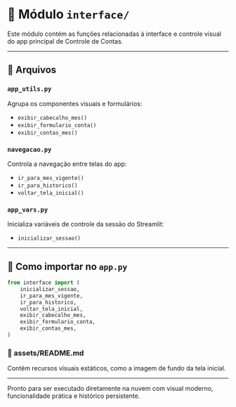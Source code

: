 # 🧩 Módulo `interface/`

Este módulo contém as funções relacionadas à interface e controle visual do app principal de Controle de Contas.

---

## 📁 Arquivos

### `app_utils.py`

Agrupa os componentes visuais e formulários:

* `exibir_cabecalho_mes()`
* `exibir_formulario_conta()`
* `exibir_contas_mes()`

### `navegacao.py`

Controla a navegação entre telas do app:

* `ir_para_mes_vigente()`
* `ir_para_historico()`
* `voltar_tela_inicial()`

### `app_vars.py`

Inicializa variáveis de controle da sessão do Streamlit:

* `inicializar_sessao()`

---

## 🔁 Como importar no `app.py`

```python
from interface import (
    inicializar_sessao,
    ir_para_mes_vigente,
    ir_para_historico,
    voltar_tela_inicial,
    exibir_cabecalho_mes,
    exibir_formulario_conta,
    exibir_contas_mes,
)
```

### 📁 assets/README.md

Contém recursos visuais estáticos, como a imagem de fundo da tela inicial.

---

Pronto para ser executado diretamente na nuvem com visual moderno, funcionalidade prática e histórico persistente.
